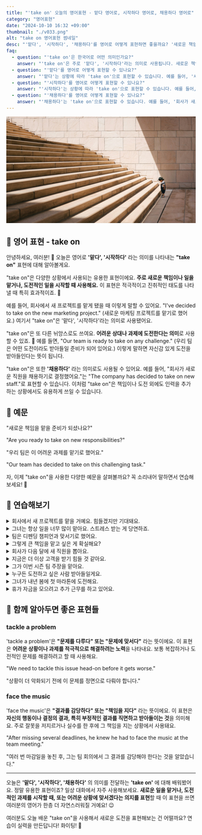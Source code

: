 ```yaml
---
title: "'take on' 오늘의 영어표현 - 맡다 영어로, 시작하다 영어로, 채용하다 영어로"
category: "영어표현"
date: "2024-10-10 16:32 +09:00"
thumbnail: "./v033.png"
alt: "take on 영어표현 썸네일"
desc: "'맡다', '시작하다', '채용하다'를 영어로 어떻게 표현하면 좋을까요? '새로운 책임을 맡을 준비가 되셨나요?', '우리 팀은 이 어려운 과제를 맡기로 했어요.' 등을 영어로 표현하는 법을 배워봅시다. 다양한 예문을 통해서 'take on'의 사용법을 연습하고 본인의 표현으로 만들어 보세요."
faq:
  - question: "'take on'은 한국어로 어떤 의미인가요?"
    answer: "'take on'은 주로 '맡다', '시작하다'라는 의미로 사용됩니다. 새로운 책임이나 일을 맡거나, 도전적인 일을 시작할 때 사용합니다."
  - question: "'맡다'를 영어로 어떻게 표현할 수 있나요?"
    answer: "'맡다'는 상황에 따라 'take on'으로 표현할 수 있습니다. 예를 들어, '새 프로젝트를 맡았어'는 'I've taken on a new project'로 말할 수 있습니다."
  - question: "'시작하다'를 영어로 어떻게 표현할 수 있나요?"
    answer: "'시작하다'는 상황에 따라 'take on'으로 표현할 수 있습니다. 예를 들어, '새로운 도전을 시작하기로 했어'는 'I've decided to take on a new challenge'로 말할 수 있습니다."
  - question: "'채용하다'를 영어로 어떻게 표현할 수 있나요?"
    answer: "'채용하다'는 'take on'으로 표현할 수 있습니다. 예를 들어, '회사가 새로운 직원을 채용하기로 결정했어요'는 'The company has decided to take on new staff'로 말할 수 있습니다."
---
```


![사전](./v033-1.jpg)

## 🌟 영어 표현 - take on

안녕하세요, 여러분! 👋 오늘은 영어로 **'맡다', '시작하다'** 라는 의미를 나타내는 **"take on"** 표현에 대해 알아볼게요.

"take on"은 다양한 상황에서 사용되는 유용한 표현이에요. **주로 새로운 책임이나 일을 맡거나, 도전적인 일을 시작할 때 사용해요.** 이 표현은 적극적이고 진취적인 태도를 나타낼 때 특히 효과적이죠. 💪

예를 들어, 회사에서 새 프로젝트를 맡게 됐을 때 이렇게 말할 수 있어요. "I've decided to take on the new marketing project." (새로운 마케팅 프로젝트를 맡기로 했어요.) 여기서 "take on"은 '맡다', '시작하다'라는 의미로 사용됐어요.

"take on"은 또 다른 뉘앙스로도 쓰여요. **어려운 상대나 과제에 도전한다는 의미**로 사용할 수 있죠. 🥊 예를 들면, "Our team is ready to take on any challenge." (우리 팀은 어떤 도전이라도 받아들일 준비가 되어 있어요.) 이렇게 말하면 자신감 있게 도전을 받아들인다는 뜻이 됩니다.

"take on"은 또한 **'채용하다'** 라는 의미로도 사용될 수 있어요. 예를 들어, "회사가 새로운 직원을 채용하기로 결정했어요."는 "The company has decided to take on new staff."로 표현할 수 있습니다. 이처럼 "take on"은 책임이나 도전 외에도 인력을 추가하는 상황에서도 유용하게 쓰일 수 있습니다.

## 📖 예문

"새로운 책임을 맡을 준비가 되셨나요?"

"Are you ready to take on new responsibilities?"

"우리 팀은 이 어려운 과제를 맡기로 했어요."

"Our team has decided to take on this challenging task."

자, 이제 "take on"을 사용한 다양한 예문을 살펴볼까요? 꼭 소리내어 말하면서 연습해보세요! 🚀

## 💬 연습해보기

<script async src="https://pagead2.googlesyndication.com/pagead/js/adsbygoogle.js?client=ca-pub-1465612013356152"
     crossorigin="anonymous"></script>
<!-- engple-horizontal-ad -->

<ins class="adsbygoogle"
     style="display:block"
     data-ad-client="ca-pub-1465612013356152"
     data-ad-slot="2106896038"
     data-ad-format="auto"
     data-full-width-responsive="true"></ins>

<script>
     (adsbygoogle = window.adsbygoogle || []).push({});
</script>

<details>
<summary>회사에서 새 프로젝트를 맡을 거예요. 힘들겠지만 기대돼요.</summary>
<span>I'm gonna take on a new project at work. It'll be a challenge, but I'm excited.</span>
</details>

<details>
<summary>그녀는 항상 일을 너무 많이 맡아요. 스트레스 받는 게 당연하죠.</summary>
<span>She's always taking on too much. <a href="/blog/in-english/079.no-wonder/">No wonder</a> she's stressed out.</span>
</details>

<details>
<summary>팀은 디펜딩 챔피언과 맞서기로 했어요.</summary>
<span>The team <a href="/blog/in-english/062.decide-to/">decided to</a> take on the defending champions.</span>
</details>

<details>
<summary>그렇게 큰 책임을 맡고 싶은 게 확실해요?</summary>
<span>Are you sure you want to take on such a big responsibility?</span>
</details>

<details>
<summary>회사가 다음 달에 새 직원을 뽑아요.</summary>
<span>The company's taking on new employees next month.</span>
</details>

<details>
<summary>지금은 더 이상 고객을 받기 힘들 것 같아요.</summary>
<span>I'm not sure I can take on any more clients right now.</span>
</details>

<details>
<summary>그가 이번 시즌 팀 주장을 맡아요.</summary>
<span>He's taking on the role of team captain this season.</span>
</details>

<details>
<summary>누구든 도전하고 싶은 사람 받아들일게요.</summary>
<span>I'll take on whoever wants to challenge me.</span>
</details>

<details>
<summary>그녀가 내년 봄에 첫 마라톤에 도전해요.</summary>
<span>She's taking on her first marathon next spring.</span>
</details>

<details>
<summary>휴가 자금을 모으려고 추가 근무를 하고 있어요.</summary>
<span>I'm taking on extra shifts to save up for my vacation.</span>
</details>

## 🤝 함께 알아두면 좋은 표현들

### tackle a problem

'tackle a problem'은 **"문제를 다루다" 또는 "문제에 맞서다"** 라는 뜻이에요. 이 표현은 **어려운 상황이나 과제를 적극적으로 해결하려는 노력**을 나타내요. 보통 복잡하거나 도전적인 문제를 해결하려고 할 때 사용해요.

"We need to tackle this issue head-on before it gets worse."

"상황이 더 악화되기 전에 이 문제를 정면으로 다뤄야 합니다."

### face the music

'face the music'은 **"결과를 감당하다" 또는 "책임을 지다"** 라는 뜻이에요. 이 표현은 **자신의 행동이나 결정의 결과, 특히 부정적인 결과를 직면하고 받아들이는 것**을 의미해요. 주로 잘못을 저지르거나 실수를 한 후에 그 책임을 지는 상황에서 사용돼요.

"After missing several deadlines, he knew he had to face the music at the team meeting."

"여러 번 마감일을 놓친 후, 그는 팀 회의에서 그 결과를 감당해야 한다는 것을 알았습니다."

---

오늘은 **'맡다', '시작하다', '채용하다'** 의 의미를 전달하는 **'take on'** 에 대해 배워봤어요. 정말 유용한 표현이죠? 일상 대화에서 자주 사용해보세요. **새로운 일을 맡거나, 도전적인 과제를 시작할 때, 또는 어려운 상황에 맞서겠다는 의지를 표현**할 때 이 표현을 쓰면 여러분의 영어가 한층 더 자연스러워질 거예요! 😉

여러분도 오늘 배운 "take on"을 사용해서 새로운 도전을 표현해보는 건 어떨까요? 연습이 실력을 만든답니다! 화이팅! 💪
